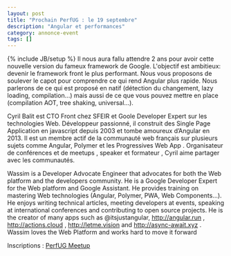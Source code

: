 ```yaml
---
layout: post
title: "Prochain PerfUG : le 19 septembre"
description: "Angular et performances"
category: annonce-event
tags: []
---
```

{% include JB/setup %}
Il nous aura fallu attendre 2 ans pour avoir cette nouvelle version du fameux framework de Google. L'objectif est ambitieux: devenir le framework front le plus performant.
Nous vous proposons de soulever le capot pour comprendre ce qui rend Angular plus rapide. Nous parlerons de ce qui est proposé en natif (détection du changement, lazy loading, compilation...) mais aussi de ce que vous pouvez mettre en place (compilation AOT, tree shaking, universal...).

<!-- more -->
Cyril Balit est CTO Front chez SFEIR et Goole Developer Expert sur les technologies Web. Développeur passionné, il construit des Single Page Application en javascript depuis 2003 et tombe amoureux d’Angular en 2013. Il est un membre actif de la communauté web français sur plusieurs sujets comme Angular, Polymer et les Progressives Web App . Organisateur de conférences et de meetups , speaker et formateur , Cyril aime partager avec les communautés.

Wassim is a Developer Advocate Engineer that advocates for both the Web platform and the developers community. He is a Google Developer Expert for the Web platform and Google Assistant. He provides training on mastering Web technologies (Angular, Polymer, PWA, Web Components...). He enjoys writing technical articles, meeting developers at events, speaking at international conferences and contributing to open source projects.
He is the creator of many apps such as @itsjustangular, http://angular.run , http://actions.cloud , http://letme.vision and http://async-await.xyz . Wassim loves the Web Platform and works hard to move it forward

Inscriptions : [PerfUG Meetup](https://www.meetup.com/fr-FR/PerfUG/events/244682801/)

